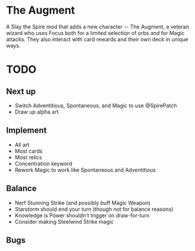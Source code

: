 # The Augment

A Slay the Spire mod that adds a new character -- The Augment, a veteran wizard who uses Focus both for a limited selection of orbs and for Magic attacks.  They also interact with card rewards and their own deck in unique ways.

# TODO

## Next up

* Switch Adventitious, Spontaneous, and Magic to use @SpirePatch
* Draw up alpha art

## Implement

* All art
* Most cards
* Most relics
* Concentration keyword
* Rework Magic to work like Spontaneous and Adventitious

## Balance
* Nerf Stunning Strike (and possibly buff Magic Weapon)
* Starstorm should end your turn (though not for balance reasons)
* Knowledge is Power shouldn't trigger on draw-for-turn
* Consider making Steelwind Strike magic

## Bugs
